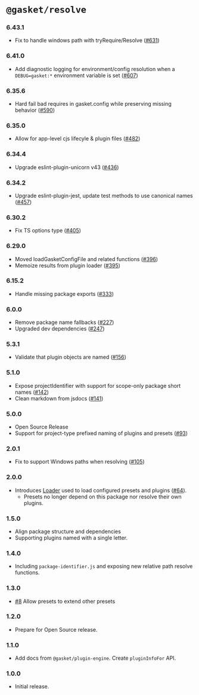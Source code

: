 # `@gasket/resolve`

### 6.43.1

- Fix to handle windows path with tryRequire/Resolve ([#631]) 

### 6.41.0

- Add diagnostic logging for environment/config resolution when a `DEBUG=gasket:*` environment variable is set ([#607])

### 6.35.6

- Hard fail bad requires in gasket.config while preserving missing behavior ([#590])

### 6.35.0

- Allow for app-level cjs lifecyle & plugin files ([#482])

### 6.34.4

- Upgrade eslint-plugin-unicorn v43 ([#436])

### 6.34.2

- Upgrade eslint-plugin-jest, update test methods to use canonical names ([#457])

### 6.30.2

- Fix TS options type ([#405])

### 6.29.0

- Moved loadGasketConfigFile and related functions ([#396])
- Memoize results from plugin loader ([#395])

### 6.15.2

- Handle missing package exports ([#333])

### 6.0.0

- Remove package name fallbacks ([#227])
- Upgraded dev dependencies ([#247])

### 5.3.1

- Validate that plugin objects are named ([#156])

### 5.1.0

- Expose projectIdentifier with support for scope-only package short names ([#142])
- Clean markdown from jsdocs ([#141])

### 5.0.0

- Open Source Release
- Support for project-type prefixed naming of plugins and presets ([#93])

### 2.0.1

- Fix to support Windows paths when resolving ([#105])


### 2.0.0

- Introduces [Loader] used to load configured presets and plugins ([#64]).
  - Presets no longer depend on this package nor resolve their own plugins.

### 1.5.0

- Align package structure and dependencies
- Supporting plugins named with a single letter.

### 1.4.0

- Including `package-identifier.js` and exposing new relative path resolve functions.

### 1.3.0

- [#8] Allow presets to extend other presets

### 1.2.0

- Prepare for Open Source release.

### 1.1.0

- Add docs from `@gasket/plugin-engine`. Create `pluginInfoFor` API.

### 1.0.0

- Initial release.


[#8]: https://github.com/godaddy/gasket/pull/8
[#64]: https://github.com/godaddy/gasket/pull/64
[#93]: https://github.com/godaddy/gasket/pull/93
[#105]: https://github.com/godaddy/gasket/pull/105
[#141]: https://github.com/godaddy/gasket/pull/141
[#142]: https://github.com/godaddy/gasket/pull/142
[#156]: https://github.com/godaddy/gasket/pull/156
[#227]: https://github.com/godaddy/gasket/pull/227
[#247]: https://github.com/godaddy/gasket/pull/247
[#333]: https://github.com/godaddy/gasket/pull/333
[#395]: https://github.com/godaddy/gasket/pull/395
[#396]: https://github.com/godaddy/gasket/pull/396
[#405]: https://github.com/godaddy/gasket/pull/405
[#436]: https://github.com/godaddy/gasket/pull/436
[#457]: https://github.com/godaddy/gasket/pull/457
[#482]: https://github.com/godaddy/gasket/pull/482
[#590]: https://github.com/godaddy/gasket/pull/590
[#607]: https://github.com/godaddy/gasket/pull/607
[#631]: https://github.com/godaddy/gasket/pull/631

[Loader]:/packages/gasket-resolve/docs/api.md#loader
